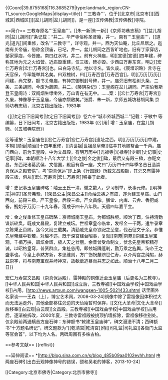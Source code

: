 {{Coord|39.8755168|116.3685279|type:landmark_region:CN-11_source:GoogleMaps|display=title}}
'''三教寺'''，位于[[北京市|北京市]][[西城区|西城区]][[盆儿胡同|盆儿胡同]]，是一座[[汉传佛教|汉传佛教]]寺院。

==简介==
三教寺原名'''玉皇庙'''。[[朱一新|朱一新]]《京师坊巷志稿》“[[盆儿胡同|盆儿胡同]]”条记载：“井二。华严寺俗称圣贤庵，井一。南有'''玉皇庙'''，[[道光|道光]]间重修，改名'''三教寺'''，详寺观，井一。西为天仙庵，比丘尼居之。迤南有关帝庙，俗称金顶庙，已圮，井一。盆儿胡同之西皆旷地也，旧有丁家穿店，邹家穿店，今皆废。南曰红水坑，井二。前有火神庙，明[[宣德|宣德]]四年建，碑称其地为元之火焰营。近庙毁重建，仅三楹，碑亦毁。少西曰万寿东宫，明之[[宏仁万寿宫|宏仁万寿宫]]也。曰白马寺坑，地以寺名，皆久废。《宸垣识略》言寺在天官保，今罕能举其名矣。曰双槐树，曰[[万寿西宫|万寿西宫]]，明[[万历|万历]]间建，尚完整，额书关帝庙，有神宗御制封号碑，井一。庙旁旧有松树头条、二条、三条胡同，今废为蔬圃，井二。《藤阴杂记》：玉皇阁在盆儿胡同。严宗伯我斯登玉皇阁诗：双阙烟生缥缈外，万山青在有无中。……案：[[宏仁万寿宫|万寿宫]]久废，神像移于玉皇庙，今庙亦颓敝矣。”<ref>张爵、朱一新，京师五城坊巷胡同集 京师坊巷志稿，北京古籍出版社，1983年</ref>

《[[钦定日下旧闻考|钦定日下旧闻考]]》卷六十“城市外城西城二”记载：<ref>于敏中 等编纂，日下旧闻考，北京古籍出版社，1983年</ref>
{{引用|
增：玉皇庙，在盆儿胡衕。（《五城寺院册》）

臣等谨按：玉皇庙在[[宏仁万寿宫|宏仁万寿宫]]遗址之西，明[[万历|万历]]中建，本朝[[顺治|顺治]]十四年重修，[[清世祖|世祖章皇帝]]临幸其地赐帑金一千两。庙门西向，前为玉皇殿，中为文昌殿，有明万历中[[光禄寺|光禄寺]]少卿[[史记事|史记事]]碑，本朝顺治十八年大学士[[金之俊|金之俊]]碑，最后又有殿三楹，亦祀文昌，东西祀诸葛武侯、文信国，殿庭有鼎一座，文曰“万历四十四年季冬吉日造崇真保运之殿安供”，考“崇真保运”即上条《行国録》所载文昌殿额，其旁又有雷神殿三楹，俱从[[宏仁万寿宫|宏仁万寿宫]]移奉于此者。

增：史记事玉皇庙碑略：岫云王氏一清，徽之歙人，少习制举，长事元修。[[明神宗|神宗]]圣母弗豫，[[荣昌公主|荣昌公主]]命岫云祷之有应，遂为建玉皇庙。山门西向，前殿三楹，严玉皇像，后殿三楹，严文昌像。膳堂、内库、云舎、香厨咸备。剏始于万历二十九年春，落成于四十八年秋。天启四年嘉平立。

增：金之俊重修玉皇庙碑略：京师城南玉皇庙，为都城胜境。顺治丁酉，住持清勤谋新轮奂，既成文昌殿，复建立戒坛。世祖章皇帝临幸，发帑金一千两，遣牛录章京陈秉正赍赐，迄今又阅三载矣。清勤戚先皇帝钦祀之至意，伐石征文于余。恭惟先皇帝建中钦若，对越不违，既于深宫建台昭事，复就[[南苑|南苑]]崇建玉皇宝观，千楣万拱，碧炫金辉，极人天之壮丽。余昔曾受命制文，伏念先皇帝积精存诚，以昭格皇穹，普资群庶，集祉慈闱，即兹城隅邃刹，勤万乘之旌舆，洵帝王之盛事也。今皇上恭黙方新，孝思维则，方广饬祝釐跻世仁寿，以介两宫之纯嘏，赫兹崇宇，将与南苑宝观并峙神京，故欷歔追慕而并志之如此。顺治十八年二月二日}}

宏仁万寿宫文昌殿（崇真保运殿）、雷神殿的铜像迁至玉皇庙（后更名为三教寺）。[[中华人民共和国|中华人民共和国]]成立后，三教寺被[[中国戏曲学校|中国戏曲学校]]占用。<ref>[http://news.artxun.com/wangsen-1005-5021433.shtml 话里画外名家谈——王森（上），博宝艺术网，2008-03-24]</ref>铜像中除了雷祖像因体积过大而无法运走外，其他全部移往旁边的天仙庵暂时保存，[[文化大革命|文化大革命]]后移奉[[白云观|白云观]]文昌殿。三教寺被[[中国戏曲学校|中国戏曲学校]]占用后，逐渐被拆改，2000年夏，三教寺雷祖殿被挑顶扒墙拆除，雷祖像移往别处。仅余殿前两通螭首方座石碑：东碑额书“敕建玉皇庙碑”，碑文漫漶不清；西碑额书“十方题名碑记”，碑文题款为“[[乾清宫|乾清宫]]侍[[司礼监|司礼监]]各衙门太监等官会首”，以下均为人名。两碑周围有多株古柏。

==参考文献==
{{reflist}}

==延伸阅读==
*[http://blog.sina.com.cn/s/blog_485b09aa0102evhh.html 由两座石碑引出白云观神像神号的错误，颐和吴老的博客，2013-10-24]

[[Category:北京市佛寺|Category:北京市佛寺]]